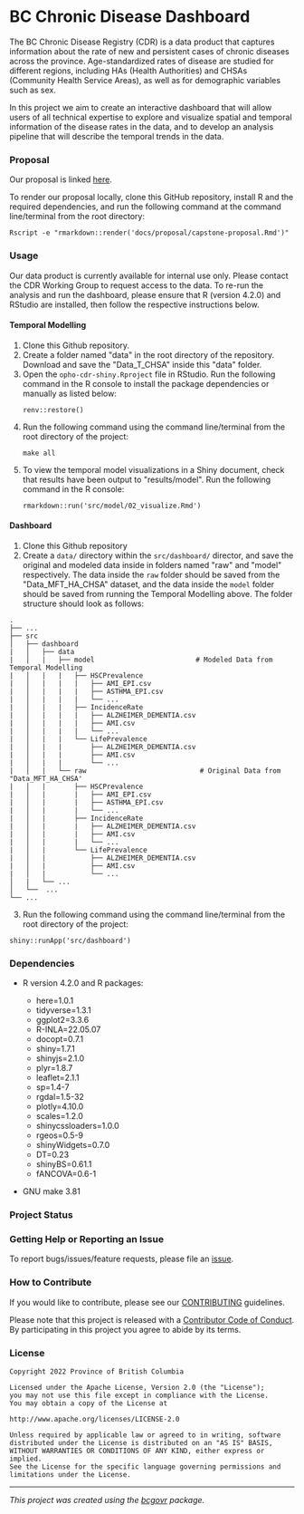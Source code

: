 <!-- Add a project state badge
See https://github.com/BCDevExchange/Our-Project-Docs/blob/master/discussion/projectstates.md
If you have bcgovr installed and you use RStudio, click the 'Insert BCDevex Badge' Addin. -->

# BC Chronic Disease Dashboard

The BC Chronic Disease Registry (CDR) is a data product that captures
information about the rate of new and persistent cases of chronic
diseases across the province. Age-standardized rates of disease are
studied for different regions, including HAs (Health Authorities) and
CHSAs (Community Health Service Areas), as well as for demographic
variables such as sex.

In this project we aim to create an interactive dashboard that will
allow users of all technical expertise to explore and visualize spatial
and temporal information of the disease rates in the data, and to
develop an analysis pipeline that will describe the temporal trends in
the data.

### Proposal

Our proposal is linked
[here](https://github.com/bcgov/opho-cdr-shiny/blob/main/docs/proposal/capstone-proposal.pdf).

To render our proposal locally, clone this GitHub repository, install R
and the required dependencies, and run the following command at the
command line/terminal from the root directory:

```
Rscript -e "rmarkdown::render('docs/proposal/capstone-proposal.Rmd')"
```

### Usage

Our data product is currently available for internal use only. Please contact the CDR Working Group to request access to the data. 
To re-run the analysis and run the dashboard, please ensure that R (version 4.2.0) and RStudio are installed, then follow the respective instructions below.

#### Temporal Modelling

1. Clone this Github repository.
2. Create a folder named "data" in the root directory of the repository. Download and save the "Data_T_CHSA" inside this "data" folder. 
3. Open the `opho-cdr-shiny.Rproject` file in RStudio. Run the following command in the R console to install the package dependencies or manually as listed below:
    ```
    renv::restore()
    ```
4. Run the following command using the command line/terminal from the root directory of the project:
    ```
    make all
    ```
5. To view the temporal model visualizations in a Shiny document, check that results have been output to "results/model". 
    Run the following command in the R console:
    ```
    rmarkdown::run('src/model/02_visualize.Rmd')
    ```

#### Dashboard

1. Clone this Github repository
2. Create a `data/` directory within the `src/dashboard/` director, and save the original and modeled data inside in folders named "raw" and "model" respectively. The data inside the `raw` folder should be saved from the "Data_MFT_HA_CHSA" dataset, and the data inside the `model` folder should be saved from running the Temporal Modelling above. The folder structure should look as follows:

```
.
├── ...
├── src                                  
│   ├── dashboard                         
|   │   ├── data                              
|   │   |   ├── model                         # Modeled Data from Temporal Modelling
|   │   |   |   ├── HSCPrevalence 
|   │   |   |   |   ├── AMI_EPI.csv 
|   │   |   |   |   ├── ASTHMA_EPI.csv 
|   │   |   |   |   └── ...
|   │   |   |   ├── IncidenceRate 
|   │   |   |   |   ├── ALZHEIMER_DEMENTIA.csv 
|   │   |   |   |   ├── AMI.csv 
|   │   |   |   |   └── ...
|   │   |   |   └── LifePrevalence 
|   │   |   |       ├── ALZHEIMER_DEMENTIA.csv 
|   │   |   |       ├── AMI.csv 
|   │   |   |       └── ...
|   │   |   └── raw                            # Original Data from "Data_MFT_HA_CHSA'
|   │   |       ├── HSCPrevalence 
|   │   |       |   ├── AMI_EPI.csv 
|   │   |       |   ├── ASTHMA_EPI.csv 
|   │   |       |   └── ...
|   │   |       ├── IncidenceRate 
|   │   |       |   ├── ALZHEIMER_DEMENTIA.csv 
|   │   |       |   ├── AMI.csv 
|   │   |       |   └── ...
|   │   |       └── LifePrevalence 
|   │   |           ├── ALZHEIMER_DEMENTIA.csv 
|   │   |           ├── AMI.csv 
|   │   |           └── ... 
│   |   └── ...  
│   └──  ...                                 
└── ...
```

3. Run the following command using the command line/terminal from the root directory of the project:
```
shiny::runApp('src/dashboard')
```

### Dependencies

-   R version 4.2.0 and R packages:

    -   here=1.0.1
    -   tidyverse=1.3.1
    -   ggplot2=3.3.6
    -   R-INLA=22.05.07
    -   docopt=0.7.1
    -   shiny=1.7.1
    -   shinyjs=2.1.0
    -   plyr=1.8.7
    -   leaflet=2.1.1
    -   sp=1.4-7
    -   rgdal=1.5-32
    -   plotly=4.10.0
    -   scales=1.2.0
    -   shinycssloaders=1.0.0
    -   rgeos=0.5-9
    -   shinyWidgets=0.7.0
    -   DT=0.23
    -   shinyBS=0.61.1
    -   fANCOVA=0.6-1

-   GNU make 3.81

### Project Status

### Getting Help or Reporting an Issue

To report bugs/issues/feature requests, please file an
[issue](https://github.com/bcgov/opho-cdr-shiny/issues/).

### How to Contribute

If you would like to contribute, please see our
[CONTRIBUTING](CONTRIBUTING.md) guidelines.

Please note that this project is released with a [Contributor Code of
Conduct](CODE_OF_CONDUCT.md). By participating in this project you agree
to abide by its terms.

### License

```
Copyright 2022 Province of British Columbia

Licensed under the Apache License, Version 2.0 (the "License");
you may not use this file except in compliance with the License.
You may obtain a copy of the License at

http://www.apache.org/licenses/LICENSE-2.0

Unless required by applicable law or agreed to in writing, software distributed under the License is distributed on an "AS IS" BASIS,
WITHOUT WARRANTIES OR CONDITIONS OF ANY KIND, either express or implied.
See the License for the specific language governing permissions and limitations under the License.
```
---
*This project was created using the [bcgovr](https://github.com/bcgov/bcgovr) package.* 
